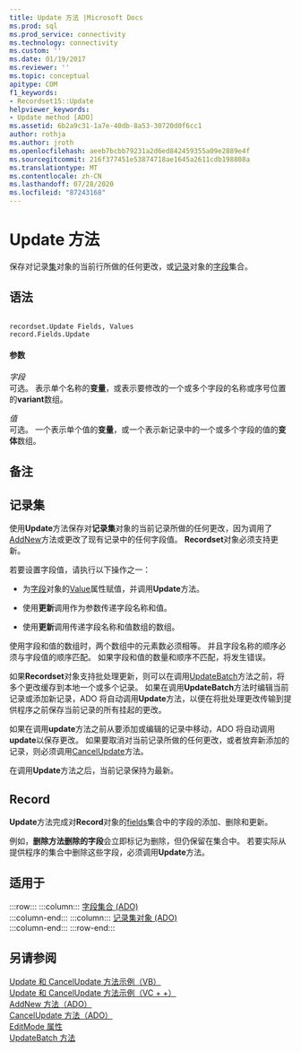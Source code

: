 ```yaml
---
title: Update 方法 |Microsoft Docs
ms.prod: sql
ms.prod_service: connectivity
ms.technology: connectivity
ms.custom: ''
ms.date: 01/19/2017
ms.reviewer: ''
ms.topic: conceptual
apitype: COM
f1_keywords:
- Recordset15::Update
helpviewer_keywords:
- Update method [ADO]
ms.assetid: 6b2a9c31-1a7e-40db-8a53-30720d0f6cc1
author: rothja
ms.author: jroth
ms.openlocfilehash: aeeb7bcbb79231a2d6ed842459355a09e2889e4f
ms.sourcegitcommit: 216f377451e53874718ae1645a2611cdb198808a
ms.translationtype: MT
ms.contentlocale: zh-CN
ms.lasthandoff: 07/28/2020
ms.locfileid: "87243168"
---
```

# <a name="update-method"></a>Update 方法
保存对记录[集](../../../ado/reference/ado-api/recordset-object-ado.md)对象的当前行所做的任何更改，或[记录](../../../ado/reference/ado-api/record-object-ado.md)对象的[字段](../../../ado/reference/ado-api/fields-collection-ado.md)集合。  
  
## <a name="syntax"></a>语法  
  
```  
  
recordset.Update Fields, Values  
record.Fields.Update  
```  
  
#### <a name="parameters"></a>参数  
 *字段*  
 可选。 表示单个名称的**变量**，或表示要修改的一个或多个字段的名称或序号位置的**variant**数组。  
  
 *值*  
 可选。 一个表示单个值的**变量**，或一个表示新记录中的一个或多个字段的值的**变体**数组。  
  
## <a name="remarks"></a>备注  
  
## <a name="recordset"></a>记录集  
 使用**Update**方法保存对**记录集**对象的当前记录所做的任何更改，因为调用了[AddNew](../../../ado/reference/ado-api/addnew-method-ado.md)方法或更改了现有记录中的任何字段值。 **Recordset**对象必须支持更新。  
  
 若要设置字段值，请执行以下操作之一：  
  
-   为[字段](../../../ado/reference/ado-api/field-object.md)对象的[Value](../../../ado/reference/ado-api/value-property-ado.md)属性赋值，并调用**Update**方法。  
  
-   使用**更新**调用作为参数传递字段名称和值。  
  
-   使用**更新**调用传递字段名称和值数组的数组。  
  
 使用字段和值的数组时，两个数组中的元素数必须相等。 并且字段名称的顺序必须与字段值的顺序匹配。 如果字段和值的数量和顺序不匹配，将发生错误。  
  
 如果**Recordset**对象支持批处理更新，则可以在调用[UpdateBatch](../../../ado/reference/ado-api/updatebatch-method.md)方法之前，将多个更改缓存到本地一个或多个记录。 如果在调用**UpdateBatch**方法时编辑当前记录或添加新记录，ADO 将自动调用**Update**方法，以便在将批处理更改传输到提供程序之前保存当前记录的所有挂起的更改。  
  
 如果在调用**update**方法之前从要添加或编辑的记录中移动，ADO 将自动调用**update**以保存更改。 如果要取消对当前记录所做的任何更改，或者放弃新添加的记录，则必须调用[CancelUpdate](../../../ado/reference/ado-api/cancelupdate-method-ado.md)方法。  
  
 在调用**Update**方法之后，当前记录保持为最新。  
  
## <a name="record"></a>Record  
 **Update**方法完成对**Record**对象的[fields](../../../ado/reference/ado-api/fields-collection-ado.md)集合中的字段的添加、删除和更新。  
  
 例如，**删除方法删除的字段**会立即标记为删除，但仍保留在集合中。 若要实际从提供程序的集合中删除这些字段，必须调用**Update**方法。  
  
## <a name="applies-to"></a>适用于  

:::row:::
    :::column:::
        [字段集合 (ADO)](../../../ado/reference/ado-api/fields-collection-ado.md)  
    :::column-end:::
    :::column:::
        [记录集对象 (ADO)](../../../ado/reference/ado-api/recordset-object-ado.md)  
    :::column-end:::
:::row-end:::

## <a name="see-also"></a>另请参阅  
 [Update 和 CancelUpdate 方法示例（VB）](../../../ado/reference/ado-api/update-and-cancelupdate-methods-example-vb.md)   
 [Update 和 CancelUpdate 方法示例（VC + +）](../../../ado/reference/ado-api/update-and-cancelupdate-methods-example-vc.md)   
 [AddNew 方法（ADO）](../../../ado/reference/ado-api/addnew-method-ado.md)   
 [CancelUpdate 方法（ADO）](../../../ado/reference/ado-api/cancelupdate-method-ado.md)   
 [EditMode 属性](../../../ado/reference/ado-api/editmode-property.md)   
 [UpdateBatch 方法](../../../ado/reference/ado-api/updatebatch-method.md)
